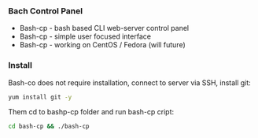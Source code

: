 ### Bach Control Panel
* Bash-cp - bash based CLI web-server control panel
* Bash-cp - simple user focused interface
* Bash-cp - working on CentOS / Fedora (will future)

### Install
Bash-co does not require installation, connect to server via SSH, install git:
```bash
yum install git -y
```
Them cd to bashp-cp folder and run bash-cp cript:
```bash
cd bash-cp && ./bash-cp
```